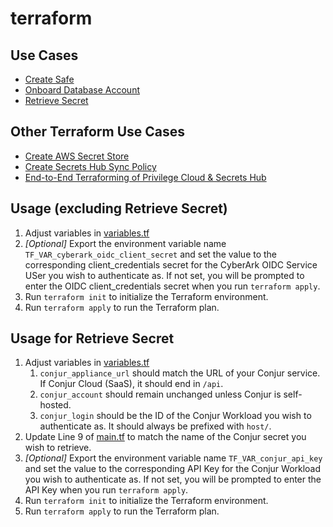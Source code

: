 # terraform

## Use Cases

* [Create Safe](CreateSafe/README.md)
* [Onboard Database Account](OnboardDBAccount/README.md)
* [Retrieve Secret](main.tf)

## Other Terraform Use Cases

* [Create AWS Secret Store](../secretshub/aws/terraform/CreateAWSSecretStore/README.md)
* [Create Secrets Hub Sync Policy](../secretshub/aws/terraform/CreateSyncPolicy/README.md)
* [End-to-End Terraforming of Privilege Cloud & Secrets Hub](../secretshub/aws/terraform/main.tf)

## Usage (excluding Retrieve Secret)

1. Adjust variables in [variables.tf]()
2. _[Optional]_ Export the environment variable name `TF_VAR_cyberark_oidc_client_secret` and set the value to the corresponding client_credentials secret for the CyberArk OIDC Service USer you wish to authenticate as. If not set, you will be prompted to enter the OIDC client_credentials secret when you run `terraform apply`.
3. Run `terraform init` to initialize the Terraform environment.
4. Run `terraform apply` to run the Terraform plan.

## Usage for Retrieve Secret

1. Adjust variables in [variables.tf]()
   1. `conjur_appliance_url` should match the URL of your Conjur service. If Conjur Cloud (SaaS), it should end in `/api`.
   2. `conjur_account` should remain unchanged unless Conjur is self-hosted.
   3. `conjur_login` should be the ID of the Conjur Workload you wish to authenticate as. It should always be prefixed with `host/`.
2. Update Line 9 of [main.tf]() to match the name of the Conjur secret you wish to retrieve.
3. _[Optional]_ Export the environment variable name `TF_VAR_conjur_api_key` and set the value to the corresponding API Key for the Conjur Workload you wish to authenticate as. If not set, you will be prompted to enter the API Key when you run `terraform apply`.
4. Run `terraform init` to initialize the Terraform environment.
5. Run `terraform apply` to run the Terraform plan.